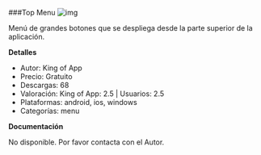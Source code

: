 ###Top Menu
![img](http://resources.kingofapp.com/modules/topmenu/images/topmenu_list.png)

Menú de grandes botones que se despliega desde la parte superior de la aplicación.

**Detalles**
- Autor: King of App
- Precio: Gratuito
- Descargas: 68
- Valoración: King of App: 2.5 | Usuarios: 2.5
- Plataformas: android, ios, windows
- Categorías: menu


**Documentación**

No disponible. Por favor contacta con el Autor.